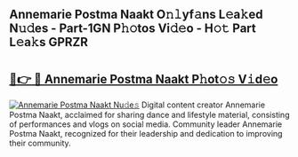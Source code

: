 ## Annemarie Postma Naakt O𝚗𝚕yf𝚊ns L𝚎a𝚔ed N𝚞𝚍es - Part-1GN P𝚑𝚘tos Vi𝚍𝚎o - H𝚘𝚝 Part L𝚎a𝚔s GPRZR

# <h2><a href="http://kf3dlwf.oniu.top/?m=Annemarie+Postma+Naakt">🔗👉 🔴 Annemarie Postma Naakt P𝚑ot𝚘𝚜 V𝚒d𝚎o</a></h2>

[![Annemarie Postma Naakt Nu𝚍e𝚜](https://i.imgur.com/0qMVB7G.gif)](http://kf3dlwf.oniu.top/?m=Annemarie+Postma+Naakt)
Digital content creator Annemarie Postma Naakt, acclaimed for sharing dance and lifestyle material, consisting of performances and vlogs on social media. Community leader Annemarie Postma Naakt, recognized for their leadership and dedication to improving their community.  
